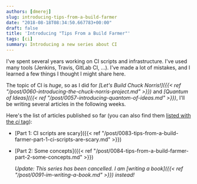 ```yaml
---
authors: [dmerej]
slug: introducing-tips-from-a-build-farmer
date: "2018-08-18T08:34:50.667783+00:00"
draft: false
title: 'Introducing "Tips From a Build Farmer"'
tags: [ci]
summary: Introducing a new series about CI
---
```


I've spent several years working on CI scripts and infrastructure. I've used many tools (Jenkins, Travis, GitLab CI, ...). I've made a lot of mistakes, and I learned a few things I thought I might share here.

The topic of CI is *huge*, so as I did for *[Let's Build Chuck Norris!]({{< ref "/post/0060-introducing-the-chuck-norris-project.md" >}})* and *[Quantum of Ideas]({{< ref "/post/0057-introducing-quantom-of-ideas.md" >}})*, I'll be writing several articles in the following weeks.

Here's the list of articles published so far (you can also find them [listed with the *ci* tag](/tags/ci)):

* [Part 1: CI scripts are scary]({{< ref "/post/0083-tips-from-a-build-farmer-part-1-ci-scripts-are-scary.md" >}})
* [Part 2: Some concepts]({{< ref "/post/0084-tips-from-a-build-farmer-part-2-some-concepts.md" >}})

  _Update: This series has been cancelled. I am [writing a book]({{< ref "/post/0091-im-writing-a-book.md" >}}) instead!_
